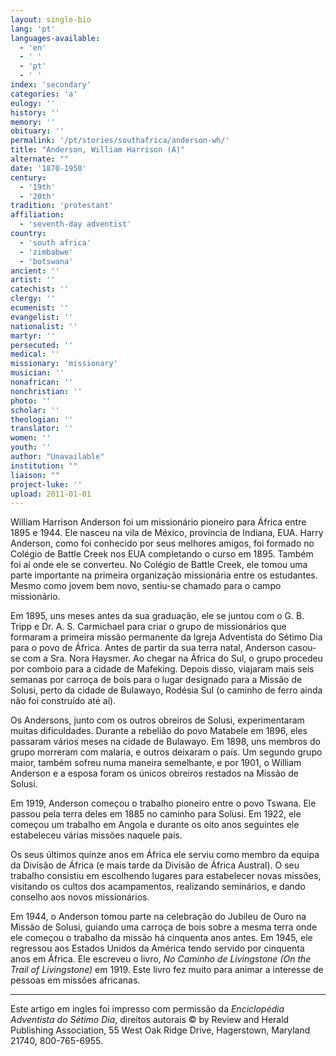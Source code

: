 ```yaml
---
layout: single-bio
lang: 'pt'
languages-available:
  - 'en'
  - ' '
  - 'pt'
  - ' '
index: 'secondary'
categories: 'a'
eulogy: ''
history: ''
memory: ''
obituary: ''
permalink: '/pt/stories/southafrica/anderson-wh/'
title: "Anderson, William Harrison (A)"
alternate: ""
date: '1870-1950'
century:
  - '19th'
  - '20th'
tradition: 'protestant'
affiliation:
  - 'seventh-day adventist'
country:
  - 'south africa'
  - 'zimbabwe'
  - 'botswana'
ancient: ''
artist: ''
catechist: ''
clergy: ''
ecumenist: ''
evangelist: ''
nationalist: ''
martyr: ''
persecuted: ''
medical: ''
missionary: 'missionary'
musician: ''
nonafrican: ''
nonchristian: ''
photo: ''
scholar: ''
theologian: ''
translator: ''
women: ''
youth: ''
author: "Unavailable"
institution: ""
liaison: ""
project-luke: ''
upload: 2011-01-01
---
```




William Harrison Anderson foi um missionário pioneiro para África entre 1895 e 1944. Ele nasceu na vila de México, província de Indiana, EUA. Harry Anderson, como foi conhecido por seus melhores amigos, foi formado no Colégio de Battle Creek nos EUA completando o curso em 1895. Também foi aí onde ele se converteu. No Colégio de Battle Creek, ele tomou uma parte importante na primeira organização missionária entre os estudantes. Mesmo como jovem bem novo, sentiu-se chamado para o campo missionário.

Em 1895, uns meses antes da sua graduação, ele se juntou com o G. B. Tripp e Dr. A. S. Carmichael para criar o grupo de missionários que formaram a primeira missão permanente da Igreja Adventista do Sétimo Dia para o povo de África. Antes de partir da sua terra natal, Anderson casou-se com a Sra. Nora Haysmer. Ao chegar na África do Sul, o grupo procedeu por comboio para a cidade de Mafeking. Depois disso, viajaram mais seis semanas por carroça de bois para o lugar designado para a Missão de Solusi, perto da cidade de Bulawayo, Rodésia Sul (o caminho de ferro ainda não foi construído até aí).

Os Andersons, junto com os outros obreiros de Solusi, experimentaram muitas dificuldades. Durante a rebelião do povo Matabele em 1896, eles passaram vários meses na cidade de Bulawayo. Em 1898, uns membros do grupo morreram com malaria, e outros deixaram o país. Um segundo grupo maior, também sofreu numa maneira semelhante, e por 1901, o William Anderson e a esposa foram os únicos obreiros restados na Missão de Solusi.

Em 1919, Anderson começou o trabalho pioneiro entre o povo Tswana. Ele passou pela terra deles em 1885 no caminho para Solusi. Em 1922, ele começou um trabalho em Angola e durante os oito anos seguintes ele estabeleceu várias missões naquele país.

Os seus últimos quinze anos em África ele serviu como membro da equipa da Divisão de África (e mais tarde da Divisão de África Austral). O seu trabalho consistiu em escolhendo lugares para estabelecer novas missões, visitando os cultos dos acampamentos, realizando seminários, e dando conselho aos novos missionários.

Em 1944, o Anderson tomou parte na celebração do Jubileu de Ouro na Missão de Solusi, guiando uma carroça de bois sobre a mesma terra onde ele começou o trabalho da missão há cinquenta anos antes. Em 1945, ele regressou aos Estados Unidos da América tendo servido por cinquenta anos em África. Ele escreveu o livro, *No Caminho de Livingstone (On the Trail of Livingstone)* em 1919. Este livro fez muito para animar a interesse de pessoas em missões africanas.



---

Este artigo em ingles foi impresso com permissão da *Enciclopédia Adventista do Sétimo Dia*, direitos autorais © by Review and Herald Publishing Association, 55 West Oak Ridge Drive, Hagerstown, Maryland 21740, 800-765-6955.
